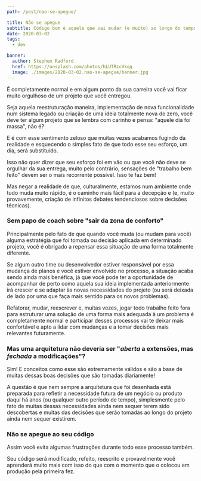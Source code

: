 ```yaml
---
path: /post/nao-se-apegue/

title: Não se apegue
subtitle: Código bom é aquele que vai mudar (e muito) ao longo do tempo
date: 2020-03-02
tags:
  - dev

banner:
  author: Stephen Radford
  href: https://unsplash.com/photos/hLUTRzcVkqg
  image: ./images/2020-03-02.nao-se-apegue/banner.jpg
---
```


É completamente normal e em algum ponto da sua carreira você vai ficar muito orgulhoso de um projeto que você entregou.

Seja aquela reestruturação maneira, implementação de nova funcionalidade num sistema legado ou criação de uma ideia totalmente nova do zero, você deve ter algum projeto que se lembra com carinho e pensa: "aquele dia foi massa", não é?

E é com esse sentimento zeloso que muitas vezes acabamos fugindo da realidade e esquecendo o simples fato de que todo esse seu esforço, um dia, será substituído.

Isso não quer dizer que seu esforço foi em vão ou que você não deve se orgulhar da sua entrega, muito pelo contrário, sensações de "trabalho bem feito" devem ser o mais recorrente possível. Isso te faz bem!

Mas negar a realidade de que, culturalmente, estamos num ambiente onde tudo muda muito rápido, é o caminho mais fácil para a decepção e (e, muito provavemente, criação de infinitos debates tendenciosos sobre decisões técnicas).

### Sem papo de coach sobre "sair da zona de conforto"
Principalmente pelo fato de que quando você muda (ou mudam para você) alguma estratégia que foi tomada ou decisão aplicada em determinado projeto, você é obrigado a repensar essa situação de uma forma totalmente diferente.

Se algum outro time ou desenvolvedor estiver responsável por essa mudança de planos e você estiver envolvido no processo, a situação acaba sendo ainda mais benéfica, já que você pode ter a oportunidade de acompanhar de perto como aquela sua ideia implementada anteriormente irá crescer e se adaptar às novas necessidades do projeto (ou será deixada de lado por uma que faça mais sentido para os novos problemas).

Refatorar, mudar, reescrever e, muitas vezes, jogar todo trabalho feito fora para estruturar uma solução de uma forma mais adequada à um problema é completamente normal e participar desses processos vai te deixar mais confortável e apto a lidar com mudanças e a tomar decisões mais relevantes futuramente.

### Mas uma arquitetura não deveria ser "*aberta* a extensões, mas *fechada* a modificações"?
Sim! E conceitos como esse são extremamente válidos e são a base de muitas dessas boas decisões que são tomadas diariamente!

A questão é que nem sempre a arquitetura que foi desenhada está preparada para refletir a necessidade futura de um negócio ou produto daqui há anos (ou qualquer outro período de tempo), simplesmente pelo fato de muitas dessas necessidades ainda nem sequer terem sido descobertas e muitas das decisões que serão tomadas ao longo do projeto ainda nem sequer existirem.

### Não se apegue ao seu código
Assim você evita algumas frustrações durante todo esse processo também.

Seu código será modificado, refeito, reescrito e provavelmente você aprenderá muito mais com isso do que com o momento que o colocou em produção pela primeira fez.
